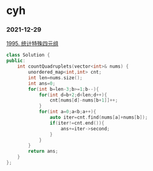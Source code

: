 # cyh

### 2021-12-29
[1995. 统计特殊四元组](https://leetcode-cn.com/problems/count-special-quadruplets/)
```c++
class Solution {
public:
    int countQuadruplets(vector<int>& nums) {
        unordered_map<int,int> cnt;
        int len=nums.size();
        int ans=0;
        for(int b=len-3;b>=1;b--){
            for(int d=b+2;d<len;d++){
                cnt[nums[d]-nums[b+1]]++;
            }
            for(int a=0;a<b;a++){
                auto iter=cnt.find(nums[a]+nums[b]);
                if(iter!=cnt.end()){
                    ans+=iter->second;
                }
            }
        }
        return ans;
    }
};
```